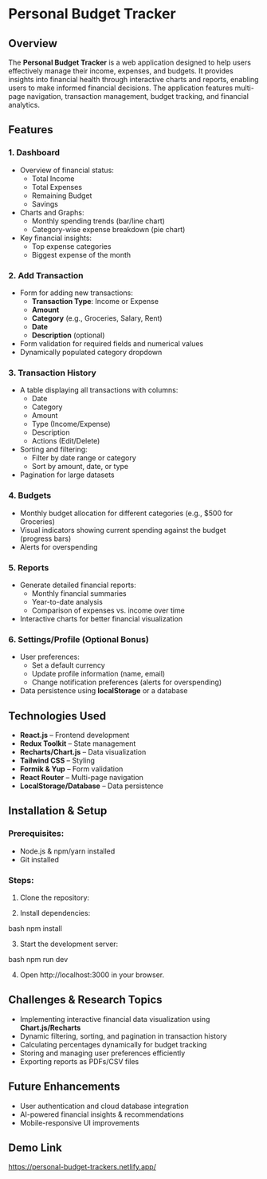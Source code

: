 # Personal Budget Tracker

## Overview
The **Personal Budget Tracker** is a web application designed to help users effectively manage their income, expenses, and budgets. It provides insights into financial health through interactive charts and reports, enabling users to make informed financial decisions. The application features multi-page navigation, transaction management, budget tracking, and financial analytics.

## Features

### 1. Dashboard
- Overview of financial status:
  - Total Income
  - Total Expenses
  - Remaining Budget
  - Savings
- Charts and Graphs:
  - Monthly spending trends (bar/line chart)
  - Category-wise expense breakdown (pie chart)
- Key financial insights:
  - Top expense categories
  - Biggest expense of the month

### 2. Add Transaction
- Form for adding new transactions:
  - **Transaction Type**: Income or Expense
  - **Amount**
  - **Category** (e.g., Groceries, Salary, Rent)
  - **Date**
  - **Description** (optional)
- Form validation for required fields and numerical values
- Dynamically populated category dropdown

### 3. Transaction History
- A table displaying all transactions with columns:
  - Date
  - Category
  - Amount
  - Type (Income/Expense)
  - Description
  - Actions (Edit/Delete)
- Sorting and filtering:
  - Filter by date range or category
  - Sort by amount, date, or type
- Pagination for large datasets

### 4. Budgets
- Monthly budget allocation for different categories (e.g., $500 for Groceries)
- Visual indicators showing current spending against the budget (progress bars)
- Alerts for overspending

### 5. Reports
- Generate detailed financial reports:
  - Monthly financial summaries
  - Year-to-date analysis
  - Comparison of expenses vs. income over time
- Interactive charts for better financial visualization

### 6. Settings/Profile (Optional Bonus)
- User preferences:
  - Set a default currency
  - Update profile information (name, email)
  - Change notification preferences (alerts for overspending)
- Data persistence using **localStorage** or a database

## Technologies Used
- **React.js** – Frontend development
- **Redux Toolkit** – State management
- **Recharts/Chart.js** – Data visualization
- **Tailwind CSS** – Styling
- **Formik & Yup** – Form validation
- **React Router** – Multi-page navigation
- **LocalStorage/Database** – Data persistence

## Installation & Setup
### Prerequisites:
- Node.js & npm/yarn installed
- Git installed

### Steps:
1. Clone the repository:
   

2. Install dependencies:
   
bash
   npm install

3. Start the development server:
   
bash
   npm run dev

4. Open http://localhost:3000 in your browser.

## Challenges & Research Topics
- Implementing interactive financial data visualization using **Chart.js/Recharts**
- Dynamic filtering, sorting, and pagination in transaction history
- Calculating percentages dynamically for budget tracking
- Storing and managing user preferences efficiently
- Exporting reports as PDFs/CSV files

## Future Enhancements
- User authentication and cloud database integration
- AI-powered financial insights & recommendations
- Mobile-responsive UI improvements


## Demo Link
https://personal-budget-trackers.netlify.app/

